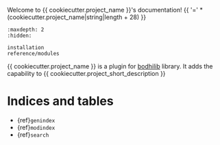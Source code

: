 Welcome to {{ cookiecutter.project_name }}'s documentation!
{{ '=' * (cookiecutter.project_name|string|length + 28) }}

```{toctree}
:maxdepth: 2
:hidden:

installation
reference/modules
```

{{ cookiecutter.project_name }} is a plugin for [bodhilib](https://github.com/bodhisearch/bodhilib) library. It adds the capability to {{ cookiecutter.project_short_description }}

# Indices and tables

- {ref}`genindex`
- {ref}`modindex`
- {ref}`search`
